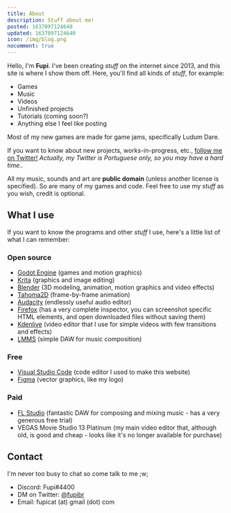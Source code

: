 ```yaml
---
title: About
description: Stuff about me!
posted: 1637097124640
updated: 1637097124640
icon: /img/blog.png
nocomment: true
---
```


<sobre-mim></sobre-mim>

Hello, I'm **Fupi**. I've been creating _stuff_ on the internet since 2013, and this site is where I show them off. Here, you'll find all kinds of _stuff_, for example:

- Games
- Music
- Videos
- Unfinished projects
- Tutorials (coming soon?)
- Anything else I feel like posting

Most of my new games are made for game jams, specifically Ludum Dare.

If you want to know about new projects, works-in-progress, etc., [follow me on Twitter!](https://twitter.com/fupibr) _Actually, my Twitter is Portuguese only, so you may have a hard time.._

All my music, sounds and art are **public domain** (unless another license is specified). So are many of my games and code. Feel free to use my _stuff_ as you wish, credit is optional.

## What I use

If you want to know the programs and other _stuff_ I use, here's a little list of what I can remember:

### Open source

- [Godot Engine](https://godotengine.org/) (games and motion graphics)
- [Krita](https://krita.org/) (graphics and image editing)
- [Blender](https://www.blender.org/) (3D modeling, animation, motion graphics and video effects)
- [Tahoma2D](https://tahoma2d.org/) (frame-by-frame animation)
- [Audacity](https://www.audacityteam.org/) (endlessly useful audio editor)
- [Firefox](https://www.mozilla.org/en-US/firefox/new/) (has a very complete inspector, you can screenshot specific HTML elements, and open downloaded files without saving them)
- [Kdenlive](https://kdenlive.org/en/download/) (<span title="super unstable and bad actually sry ;n;">video editor</span> that I use for simple videos with few transitions and effects)
- [LMMS](https://lmms.io/) (simple DAW for music composition)

### Free

- [Visual Studio Code](https://code.visualstudio.com/) (code editor I used to make this website)
- [Figma](https://www.figma.com/) (vector graphics, like my logo)

### Paid

- [FL Studio](https://www.image-line.com/) (fantastic DAW for composing and mixing music - has a very generous free trial)
- VEGAS Movie Studio 13 Platinum (my main video editor that, although old, is good and cheap - looks like it's no longer available for purchase)

<div id="contato">

## Contact

I'm never too busy to chat so come talk to me ;w;

- Discord: Fupi#4400
- DM on Twitter: [@fupibr](https://twitter.com/fupibr)
- Email: fupicat (at) gmail (dot) com

</div>
